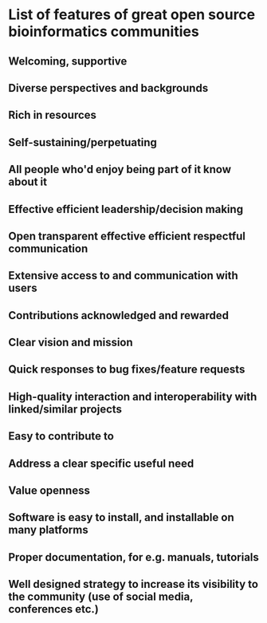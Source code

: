 # List of features of great open source bioinformatics communities

## Welcoming, supportive

## Diverse perspectives and backgrounds

## Rich in resources

## Self-sustaining/perpetuating

## All people who'd enjoy being part of it know about it

## Effective efficient leadership/decision making

## Open transparent effective efficient respectful communication

## Extensive access to and communication with users

## Contributions acknowledged and rewarded

## Clear vision and mission

## Quick responses to bug fixes/feature requests

## High-quality interaction and interoperability with linked/similar projects

## Easy to contribute to

## Address a clear specific useful need

## Value openness

## Software is easy to install, and installable on many platforms

## Proper documentation, for e.g. manuals, tutorials

## Well designed strategy to increase its visibility to the community (use of social media, conferences etc.)
